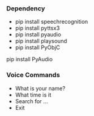 ### Dependency

- pip install speechrecognition
- pip install pyttsx3
- pip install pyaudio
- pip install playsound
- pip install PyObjC

pip install PyAudio

### Voice Commands

- What is your name?
- What time is it
- Search for ...
- Exit
